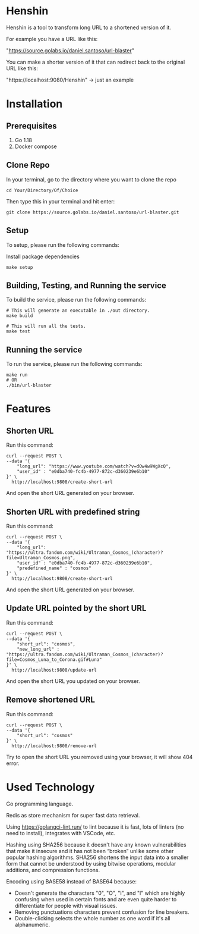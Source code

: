 # Henshin

Henshin is a tool to transform long URL to a shortened version of it.

For example you have a URL like this:

"https://source.golabs.io/daniel.santoso/url-blaster"

You can make a shorter version of it that can redirect back to the original URL like this:

"https://localhost:9080/Henshin" -> just an example

# Installation

## Prerequisites

1. Go 1.18
2. Docker compose

## Clone Repo

In your terminal, go to the directory where you want to clone the repo

```sh-session
cd Your/Directory/Of/Choice
```

Then type this in your terminal and hit enter:

```sh-session
git clone https://source.golabs.io/daniel.santoso/url-blaster.git
```

## Setup

To setup, please run the following commands:

Install package dependencies

```sh-session
make setup
```

## Building, Testing, and Running the service

To build the service, please run the following commands:

```sh-session
# This will generate an executable in ./out directory.
make build

# This will run all the tests.
make test
```

## Running the service

To run the service, please run the following commands:

```sh-session
make run
# OR
./bin/url-blaster
```

# Features

## Shorten URL

Run this command:

```sh-session
curl --request POST \
--data '{
    "long_url": "https://www.youtube.com/watch?v=dQw4w9WgXcQ",
    "user_id" : "e0dba740-fc4b-4977-872c-d360239e6b10"
}' \
  http://localhost:9808/create-short-url
```

And open the short URL generated on your browser.

## Shorten URL with predefined string

Run this command:

```sh-session
curl --request POST \
--data '{
    "long_url": "https://ultra.fandom.com/wiki/Ultraman_Cosmos_(character)?file=Ultraman_Cosmos.png",
    "user_id" : "e0dba740-fc4b-4977-872c-d360239e6b10",
    "predefined_name" : "cosmos"
}' \
  http://localhost:9808/create-short-url
```

And open the short URL generated on your browser.

## Update URL pointed by the short URL

Run this command:

```sh-session
curl --request POST \
--data '{
    "short_url": "cosmos",
    "new_long_url" : "https://ultra.fandom.com/wiki/Ultraman_Cosmos_(character)?file=Cosmos_Luna_to_Corona.gif#Luna"
}' \
  http://localhost:9808/update-url
```

And open the short URL you updated on your browser.

## Remove shortened URL

Run this command:

```sh-session
curl --request POST \
--data '{
    "short_url": "cosmos"
}' \
  http://localhost:9808/remove-url
```

Try to open the short URL you removed using your browser, it will show 404 error.

# Used Technology

Go programming language.

Redis as store mechanism for super fast data retrieval.

Using https://golangci-lint.run/ to lint because it is fast, lots of linters (no need to install), integrates with VSCode, etc.

Hashing using SHA256 because it doesn't have any known vulnerabilities that make it insecure and it has not been “broken” unlike some other popular hashing algorithms. SHA256 shortens the input data into a smaller form that cannot be understood by using bitwise operations, modular additions, and compression functions.

Encoding using BASE58 instead of BASE64 because:
- Doesn't generate the characters "0", "O", "I", and "l" which are highly confusing when used in certain fonts and are even quite harder to differentiate for people with visual issues.
- Removing punctuations characters prevent confusion for line breakers.
- Double-clicking selects the whole number as one word if it's all alphanumeric.
